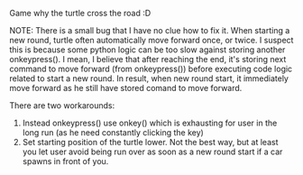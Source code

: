 Game why the turtle cross the road :D

NOTE: There is a small bug that I have no clue how to fix it.
When starting a new round, turtle often automatically move forward once, or twice. I suspect this is because some python logic can be too slow against storing another onkeypress().
I mean, I believe that after reaching the end, it's storing next command to move forward (from onkeypress()) before executing code logic related to start a new round. In result, when new round start, it immediately move forward as he still have stored comand to move forward.

There are two workarounds:
1. Instead onkeypress() use onkey() which is exhausting for user in the long run (as he need constantly clicking the key)
2. Set starting position of the turtle lower. Not the best way, but at least you let user avoid being run over as soon as a new round start if a car spawns in front of you.


